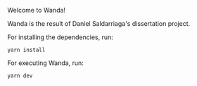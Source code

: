 Welcome to Wanda!

Wanda is the result of Daniel Saldarriaga's dissertation project.

For installing the dependencies, run:

`yarn install`

For executing Wanda, run:

`yarn dev`


